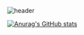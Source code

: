 <!--Header-->
![header](https://capsule-render.vercel.app/api?type=wave&color=auto&height=300&section=header&text=Hello!%20there&desc=yujinKim's%20github&fontSize=90)
<!--CalculateRanksAPI-->
[![Anurag's GitHub stats](https://github-readme-stats.vercel.app/api?username=yujinkim1&count_private=true&title_color=fff&text_color=fff&bg_color=30,12c2e9,c471ed,f64f59)](https://github.com/anuraghazra/github-readme-stats)
